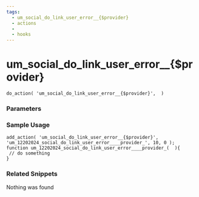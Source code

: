 ```yaml
---
tags: 
  - um_social_do_link_user_error__{$provider}
  - actions
  - 
  - hooks
---
```

# um\_social\_do\_link\_user\_error\_\_{$provider}

``` php:no-line-numbers
do_action( 'um_social_do_link_user_error__{$provider}',  )
```
<div class='hook-sep'></div>

### Parameters

<div class='hook-sep'></div>



### Sample Usage

``` php:no-line-numbers
add_action( 'um_social_do_link_user_error__{$provider}', 'um_12202024_social_do_link_user_error____provider_', 10, 0 );
function um_12202024_social_do_link_user_error____provider_(  ){
 // do something
}
```
<div class='hook-sep'></div>



### Related Snippets

Nothing was found

